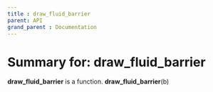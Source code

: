 ```yaml
---
title : draw_fluid_barrier
parent: API
grand_parent : Documentation
---
```

# Summary for: **draw_fluid_barrier**

**draw_fluid_barrier** is a function.
**draw_fluid_barrier**(b)

